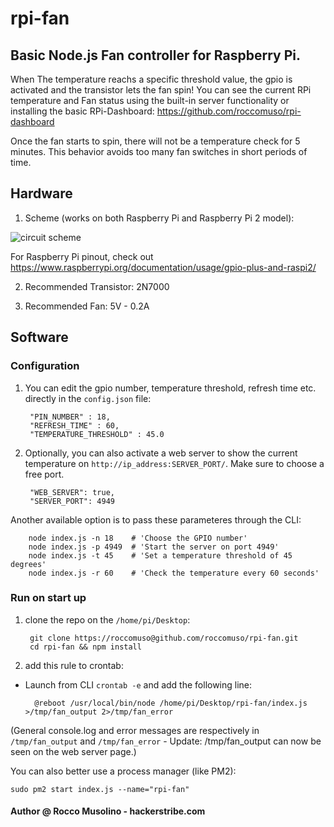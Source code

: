 # rpi-fan
## Basic Node.js Fan controller for Raspberry Pi.

When The temperature reachs a specific threshold value, the gpio is activated and the transistor lets the fan spin!
You can see the current RPi temperature and Fan status using the built-in server functionality or installing the basic RPi-Dashboard: https://github.com/roccomuso/rpi-dashboard

Once the fan starts to spin, there will not be a temperature check for 5 minutes. This behavior avoids too many fan switches in short periods of time.

## Hardware

1. Scheme (works on both Raspberry Pi and Raspberry Pi 2 model):

![circuit scheme](https://github.com/roccomuso/rpi-fan/blob/master/img/scheme.png "Circuit Scheme")

For Raspberry Pi pinout, check out https://www.raspberrypi.org/documentation/usage/gpio-plus-and-raspi2/

2. Recommended Transistor: 2N7000

3. Recommended Fan: 5V - 0.2A

## Software

### Configuration

1. You can edit the gpio number, temperature threshold, refresh time etc. directly in the <code>config.json</code> file:

        "PIN_NUMBER" : 18,
        "REFRESH_TIME" : 60,
        "TEMPERATURE_THRESHOLD" : 45.0
        
2. Optionally, you can also activate a web server to show the current temperature on <code>http://ip_address:SERVER_PORT/</code>. Make sure to choose a free port.

        "WEB_SERVER": true,
        "SERVER_PORT": 4949

Another available option is to pass these parameteres through the CLI:

		node index.js -n 18    # 'Choose the GPIO number'
		node index.js -p 4949  # 'Start the server on port 4949'
		node index.js -t 45    # 'Set a temperature threshold of 45 degrees'
		node index.js -r 60    # 'Check the temperature every 60 seconds'


### Run on start up

1. clone the repo on the <code>/home/pi/Desktop</code>:

        git clone https://roccomuso@github.com/roccomuso/rpi-fan.git
        cd rpi-fan && npm install
    
2. add this rule to crontab:

  - Launch from CLI <code>crontab -e</code> and add the following line:
      
          @reboot /usr/local/bin/node /home/pi/Desktop/rpi-fan/index.js >/tmp/fan_output 2>/tmp/fan_error
  
(General console.log and error messages are respectively in <code>/tmp/fan_output</code> and <code>/tmp/fan_error</code> - Update: /tmp/fan_output can now be seen on the web server page.)
  
You can also better use a process manager (like PM2):

    sudo pm2 start index.js --name="rpi-fan"


#### Author @ Rocco Musolino - hackerstribe.com
